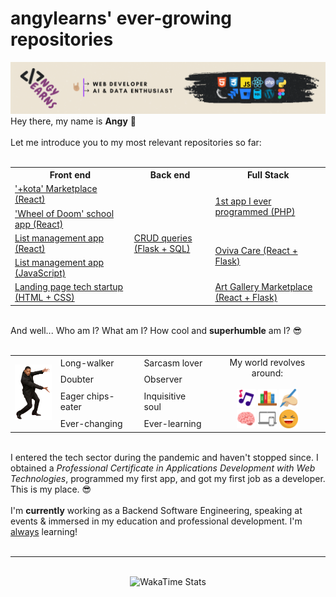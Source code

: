 <main class="container">
    <h1>angylearns' ever-growing repositories</h1>
    <img src="img/header.png">
    <section>
        Hey there, my name is <strong>Angy</strong> 🤘<br><br>
        Let me introduce you to my most relevant repositories so far:<br><br>
        <table align="center">
            <tr>
                <th>Front end</th>
                <th>Back end</th>
                <th>Full Stack</th>
            </tr>
            <tr>
                <td><a href="https://github.com/angylearns/marketplace_animals-p5e4">'+kota' Marketplace (React)</a></td>
                <td rowspan="5"><a href="https://github.com/angylearns/bd_malaguenos">CRUD queries (Flask + SQL)</a></td>
                <td rowspan="2"><a href="https://github.com/angylearns/proyecto_IFCD0210">1st app I ever programmed (PHP)</a></td>
            </tr>
            <tr>
                <td><a href="https://github.com/angylearns/wheel_of_doom">'Wheel of Doom' school app (React)</a></td>
            </tr>
            <tr>
                <td><a href="https://github.com/angylearns/adminlistas_react">List management app (React)</a></td>
                <td rowspan="2"><a href="https://github.com/angylearns/oviva_care">Oviva Care (React + Flask)</a></td>
            </tr>
            <tr>
                <td><a href="https://github.com/angylearns/adminlistas_g4">List management app (JavaScript)</a></td>
            </tr>
            <tr>
                <td><a href="https://github.com/angylearns/femtech_g3">Landing page tech startup (HTML + CSS)</a></td>
                <td><a href="https://github.com/angylearns/full_stack-art_callery">Art Gallery Marketplace (React + Flask)</a></td>
            </tr>
        </table>
        <br>
        And well... Who am I? What am I? How cool and <strong>superhumble</strong> am I? 😎
        <br><br>
        <table align="center">
            <tr>
                <td rowspan="4">
                    <img src="img/willsmith.png" width="60px">
                </td>
                <td>Long-walker</td>
                <td>Sarcasm lover</td>
                <td align="center" rowspan="4">
                    My world revolves around:<br><br>
                    <img src="img/icons/music.svg" width="30px">
                    <img src="img/icons/books.svg" width="30px">
                    <img src="img/icons/writing.svg" width="30px"><br>
                    <img src="img/icons/brain.svg" width="30px">
                    <img src="img/icons/devices.svg" width="30px">
                    <img src="img/icons/laughing.svg" width="30px">
                </td>
            </tr>
            <tr>
                <td>Doubter</td>
                <td>Observer</td>
            </tr>
            <tr>
                <td>Eager chips-eater</td>
                <td>Inquisitive soul</td>
            </tr>
            <tr>
                <td>Ever-changing</td>
                <td>Ever-learning</td>
            </tr>
        </table><br>
        I entered the tech sector during the pandemic and haven't stopped since. I obtained a <em>Professional Certificate in Applications Development with Web Technologies</em>, programmed my first app, and got my first job as a developer. This is my place. 😎
        <br><br>
        I'm <strong>currently</strong> working as a Backend Software Engineering, speaking at events & immersed in my education and professional development. I'm <u>always</u> learning!
        <br><br>
    </section>
    <hr>
    <br>
    <div align="center"><img src="https://github-readme-stats.vercel.app/api/wakatime?username=angylearns&layout=compact&custom_title=How%20obsessed%20I've%20been%20with%20coding%20in%20the%20last%207%20days&theme=highcontrast" alt="WakaTime Stats" width="600px"></div>
</main>
